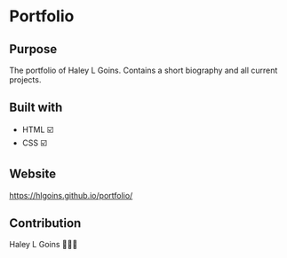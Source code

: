 # Portfolio

## Purpose
The portfolio of Haley L Goins. Contains a short biography and all current projects.

## Built with
* HTML ☑️
* CSS ☑️

## Website
https://hlgoins.github.io/portfolio/

## Contribution
Haley L Goins 🙇🏾‍♀️
